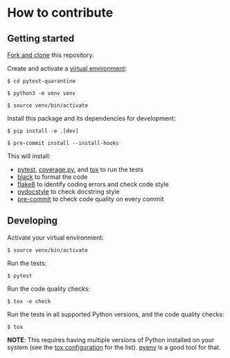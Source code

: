 # How to contribute

## Getting started

[Fork and clone](https://help.github.com/en/articles/fork-a-repo) this repository.

Create and activate a [virtual environment](https://docs.python.org/3/tutorial/venv.html):

```
$ cd pytest-quarantine

$ python3 -m venv venv

$ source venv/bin/activate
```

Install this package and its dependencies for development:

```
$ pip install -e .[dev]

$ pre-commit install --install-hooks
```

This will install:

- [pytest](https://docs.pytest.org/en/latest/), [coverage.py](https://coverage.readthedocs.io/en/latest/), and [tox](https://tox.readthedocs.io/en/latest/) to run the tests
- [black](https://black.readthedocs.io/en/stable/) to format the code
- [flake8](http://flake8.pycqa.org/en/latest/) to identify coding errors and check code style
- [pydocstyle](http://www.pydocstyle.org/en/latest/) to check docstring style
- [pre-commit](https://pre-commit.com/) to check code quality on every commit

## Developing

Activate your virtual environment:

```
$ source venv/bin/activate
```

Run the tests:

```
$ pytest
```

Run the code quality checks:

```
$ tox -e check
```

Run the tests in all supported Python versions, and the code quality checks:

```
$ tox
```

**NOTE**: This requires having multiple versions of Python installed on your system (see the [tox configuration](./tox.ini) for the list). [pyenv](https://github.com/pyenv/pyenv) is a good tool for that.
